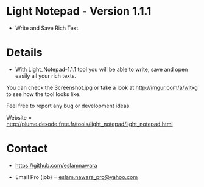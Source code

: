 # Light Notepad - Version 1.1.1

- Write and Save Rich Text.

# Details

- With Light_Notepad-1.1.1 tool you will be able to write, save and open easily all your rich texts.

You can check the Screenshot.jpg or take a look at http://imgur.com/a/witxg to see how the tool looks like.

Feel free to report any bug or development ideas.

Website = http://plume.dexode.free.fr/tools/light_notepad/light_notepad.html

# Contact

- https://github.com/eslamnawara

- Email Pro (job) = eslam.nawara_pro@yahoo.com
